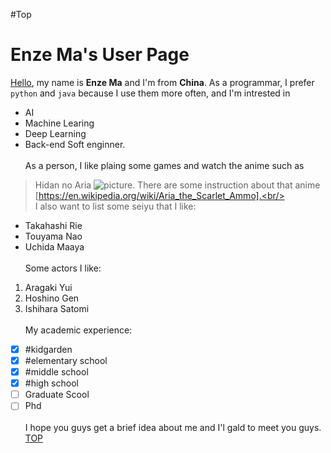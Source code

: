 #Top
# Enze Ma's User Page
[Hello](hello-fb-logo.png), my name is **Enze Ma** and I'm from **China**. As a programmar, I prefer `python` and `java` because I use them more often, and I'm intrested in 
- AI
- Machine Learing
- Deep Learning
- Back-end Soft enginner. <br/><br/>
As a person, I like plaing some games and watch the anime such as 
>Hidan no Aria
>![picture](https://camo.githubusercontent.com/1b4d007a41ac63eca7a9409e7cdf66a8b91b2732d25a31e44a8049a9578cca29/68747470733a2f2f7374617469632e77696b69612e6e6f636f6f6b69652e6e65742f686964616e6e6f617269612f696d616765732f662f66342f486964616e5f6e6f5f417269615f566f6c756d655f32355f436f7665722e6a70672f7265766973696f6e2f6c61746573743f63623d3230313730343233303631343431).
There are some instruction about that anime [https://en.wikipedia.org/wiki/Aria_the_Scarlet_Ammo].<br/><br/>
I also want to list some seiyu that I like:<br/>
- Takahashi Rie
- Touyama Nao
- Uchida Maaya <br/><br/>
Some actors I like:
1. Aragaki Yui
2. Hoshino Gen
3. Ishihara Satomi <br/><br/>
 My academic experience:
- [x] #kidgarden
- [x] #elementary school
- [x] #middle school
- [x] #high school
- [ ] Graduate Scool
- [ ] Phd <br/><br/>
I hope you guys get a brief idea about me and I'l gald to meet you guys.<br/>
[TOP](#Top)
